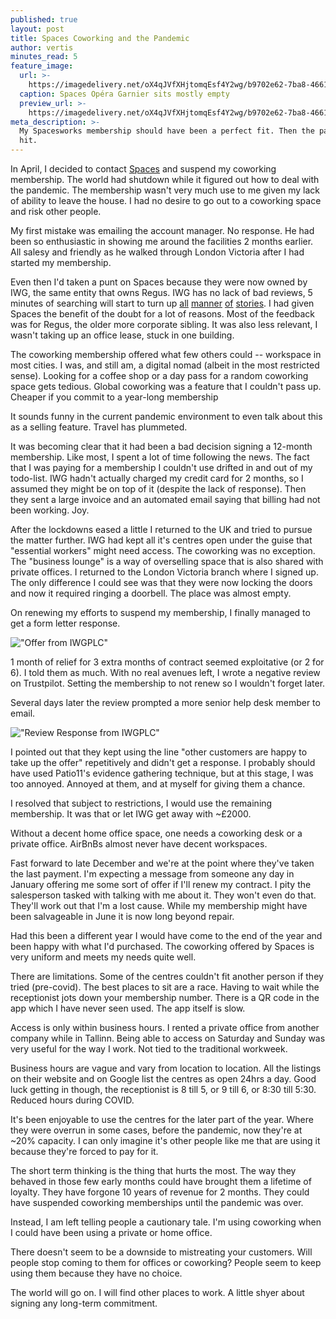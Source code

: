 ```yaml
---
published: true
layout: post
title: Spaces Coworking and the Pandemic
author: vertis
minutes_read: 5
feature_image:
  url: >-
    https://imagedelivery.net/oX4qJVfXHjtomqEsf4Y2wg/b9702e62-7ba8-4661-cc87-d6f79cfd2e00/w=800
  caption: Spaces Opéra Garnier sits mostly empty
  preview_url: >-
    https://imagedelivery.net/oX4qJVfXHjtomqEsf4Y2wg/b9702e62-7ba8-4661-cc87-d6f79cfd2e00/w=450
meta_description: >-
  My Spacesworks membership should have been a perfect fit. Then the pandemic
  hit.
---
```



In April, I decided to contact [Spaces](https://spacesworks.com) and suspend my coworking membership.  The world had shutdown while it figured out how to deal with the pandemic. The membership wasn't very much use to me given my lack of ability to leave the house. I had no desire to go out to a coworking space and risk other people.
 
My first mistake was emailing the account manager. No response. He had been so enthusiastic in showing me around the facilities 2 months earlier. All salesy and friendly as he walked through London Victoria after I had started my membership.

Even then I'd taken a punt on Spaces because they were now owned by IWG, the same entity that owns Regus. IWG has no lack of bad reviews, 5 minutes of searching will start to turn up [all](https://www.linkedin.com/pulse/regus-review-stay-away-shilo-burt/) [manner](https://regus-sucks.com/) [of](https://www.trustpilot.com/review/regus.com) [stories](https://www.trustpilot.com/review/www.spacesworks.com). I had given Spaces the benefit of the doubt for a lot of reasons. Most of the feedback was for Regus, the older more corporate sibling. It was also less relevant, I wasn't taking up an office lease, stuck in one building.
 
The coworking membership offered what few others could -- workspace in most cities. I was, and still am, a digital nomad (albeit in the most restricted sense). Looking for a coffee shop or a day pass for a random coworking space gets tedious. Global coworking was a feature that I couldn't pass up. Cheaper if you commit to a year-long membership
 
It sounds funny in the current pandemic environment to even talk about this as a selling feature. Travel has plummeted. 
 
It was becoming clear that it had been a bad decision signing a 12-month membership. Like most, I spent a lot of time following the news. The fact that I was paying for a membership I couldn't use drifted in and out of my todo-list. IWG hadn't actually charged my credit card for 2 months, so I assumed they might be on top of it (despite the lack of response). Then they sent a large invoice and an automated email saying that billing had not been working. Joy.
 
After the lockdowns eased a little I returned to the UK and tried to pursue the matter further. IWG had kept all it's centres open under the guise that "essential workers" might need access. The coworking was no exception. The "business lounge" is a way of overselling space that is also shared with private offices. I returned to the London Victoria branch where I signed up. The only difference I could see was that they were now locking the doors and now it required ringing a doorbell. The place was almost empty.
 
On renewing my efforts to suspend my membership, I finally managed to get a form letter response.
 
!["Offer from IWGPLC"](https://imagedelivery.net/oX4qJVfXHjtomqEsf4Y2wg/bc299e9e-ae0c-46b9-cfd2-d56d06fddf00/w=800)
 
1 month of relief for 3 extra months of contract seemed exploitative (or 2 for 6). I told them as much. With no real avenues left, I wrote a negative review on Trustpilot. Setting the membership to not renew so I wouldn't forget later.


 
Several days later the review prompted a more senior help desk member to email. 

!["Review Response from IWGPLC"](https://imagedelivery.net/oX4qJVfXHjtomqEsf4Y2wg/b3c62570-6486-49b5-6435-7e56afcf3100/w=800)

I pointed out that they kept using the line "other customers are happy to take up the offer" repetitively and didn't get a response. I probably should have used Patio11's evidence gathering technique, but at this stage, I was too annoyed. Annoyed at them, and at myself for giving them a chance.
 
I resolved that subject to restrictions, I would use the remaining membership. It was that or let IWG get away with ~£2000.
 
Without a decent home office space, one needs a coworking desk or a private office. AirBnBs almost never have decent workspaces.
 
Fast forward to late December and we're at the point where they've taken the last payment. I'm expecting a message from someone any day in January offering me some sort of offer if I'll renew my contract. I pity the salesperson tasked with talking with me about it. They won't even do that. They'll work out that I'm a lost cause. While my membership might have been salvageable in June it is now long beyond repair.
 
Had this been a different year I would have come to the end of the year and been happy with what I'd purchased. The coworking offered by Spaces is very uniform and meets my needs quite well.
 
There are limitations. Some of the centres couldn't fit another person if they tried (pre-covid). The best places to sit are a race. Having to wait while the receptionist jots down your membership number. There is a QR code in the app which I have never seen used. The app itself is slow.
 
Access is only within business hours. I rented a private office from another company while in Tallinn. Being able to access on Saturday and Sunday was very useful for the way I work. Not tied to the traditional workweek.
 
Business hours are vague and vary from location to location. All the listings on their website and on Google list the centres as open 24hrs a day. Good luck getting in though, the receptionist is 8 till 5, or 9 till 6, or 8:30 till 5:30. Reduced hours during COVID.
 
It's been enjoyable to use the centres for the later part of the year. Where they were overrun in some cases, before the pandemic, now they're at ~20% capacity. I can only imagine it's other people like me that are using it because they're forced to pay for it.
 
The short term thinking is the thing that hurts the most. The way they behaved in those few early months could have brought them a lifetime of loyalty. They have forgone 10 years of revenue for 2 months. They could have suspended coworking memberships until the pandemic was over.
 
Instead, I am left telling people a cautionary tale. I'm using coworking when I could have been using a private or home office.
 
There doesn't seem to be a downside to mistreating your customers. Will people stop coming to them for offices or coworking? People seem to keep using them because they have no choice.
 
The world will go on. I will find other places to work. A little shyer about signing any long-term commitment.
